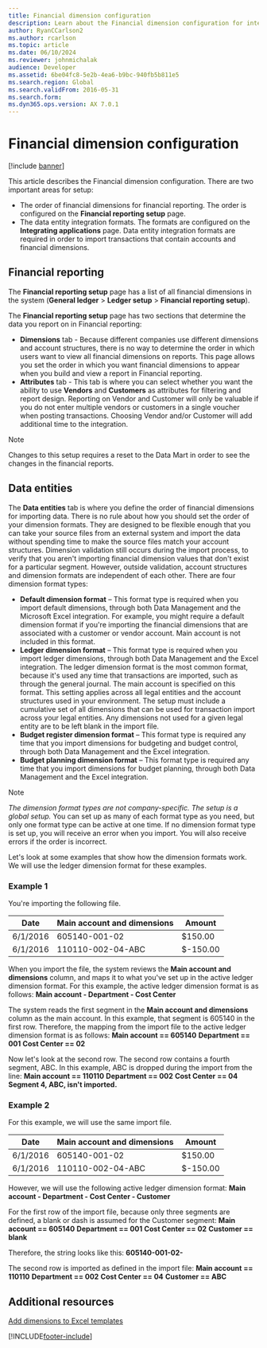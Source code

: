 ```yaml
---
title: Financial dimension configuration
description: Learn about the Financial dimension configuration for integrating applications page, including outlines on financial reporting and data entities.
author: RyanCCarlson2
ms.author: rcarlson
ms.topic: article
ms.date: 06/10/2024
ms.reviewer: johnmichalak
audience: Developer
ms.assetid: 6be04fc8-5e2b-4ea6-b9bc-940fb5b811e5
ms.search.region: Global
ms.search.validFrom: 2016-05-31
ms.search.form: 
ms.dyn365.ops.version: AX 7.0.1
---
```


# Financial dimension configuration

[!include [banner](../includes/banner.md)]

This article describes the Financial dimension configuration. There are two important areas for setup: 

- The order of financial dimensions for financial reporting. The order is configured on the **Financial reporting setup** page. 
- The data entity integration formats. The formats are configured on the **Integrating applications** page. Data entity integration formats are required in order to import transactions that contain accounts and financial dimensions.

## Financial reporting

The **Financial reporting setup** page has a list of all financial dimensions in the system (**General ledger** > **Ledger setup** > **Financial reporting setup**).  

The **Financial reporting setup** page has two sections that determine the data you report on in Financial reporting:

- **Dimensions** tab - Because different companies use different dimensions and account structures, there is no way to determine the order in which users want to view all financial dimensions on reports. This page allows you set the order in which you want financial dimensions to appear when you build and view a report in Financial reporting. 
- **Attributes** tab - This tab is where you can select whether you want the ability to use **Vendors** and **Customers** as attributes for filtering and report design. Reporting on Vendor and Customer will only be valuable if you do not enter multiple vendors or customers in a single voucher when posting transactions. Choosing Vendor and/or Customer will add additional time to the integration.  
>[!NOTE]
>Changes to this setup requires a reset to the Data Mart in order to see the changes in the financial reports. 

## Data entities

The **Data entities** tab is where you define the order of financial dimensions for importing data. There is no rule about how you should set the order of your dimension formats. They are designed to be flexible enough that you can take your source files from an external system and import the data without spending time to make the source files match your account structures. Dimension validation still occurs during the import process, to verify that you aren't importing financial dimension values that don't exist for a particular segment. However, outside validation, account structures and dimension formats are independent of each other. There are four dimension format types:

- **Default dimension format** – This format type is required when you import default dimensions, through both Data Management and the Microsoft Excel integration. For example, you might require a default dimension format if you're importing the financial dimensions that are associated with a customer or vendor account. Main account is not included in this format.
- **Ledger dimension format** – This format type is required when you import ledger dimensions, through both Data Management and the Excel integration. The ledger dimension format is the most common format, because it's used any time that transactions are imported, such as through the general journal. The main account is specified on this format. This setting applies across all legal entities and the account structures used in your environment. The setup must include a cumulative set of all dimensions that can be used for transaction import across your legal entities. Any dimensions not used for a given legal entity are to be left blank in the import file. 
- **Budget register dimension format** – This format type is required any time that you import dimensions for budgeting and budget control, through both Data Management and the Excel integration.
- **Budget planning dimension format** – This format type is required any time that you import dimensions for budget planning, through both Data Management and the Excel integration.

> [!NOTE]
> *The dimension format types are not company-specific. The setup is a global setup.* You can set up as many of each format type as you need, but only one format type can be active at one time. If no dimension format type is set up, you will receive an error when you import. You will also receive errors if the order is incorrect. 
 
Let's look at some examples that show how the dimension formats work. We will use the ledger dimension format for these examples.

### Example 1

You're importing the following file.

| Date     | Main account and dimensions | Amount   |
|----------|-----------------------------|----------|
| 6/1/2016 | 605140-001-02               | $150.00  |
| 6/1/2016 | 110110-002-04-ABC           | $-150.00 |

When you import the file, the system reviews the **Main account and dimensions** column, and maps it to what you've set up in the active ledger dimension format. For this example, the active ledger dimension format is as follows: **Main account - Department - Cost Center** 

The system reads the first segment in the **Main account and dimensions** column as the main account. In this example, that segment is 605140 in the first row. Therefore, the mapping from the import file to the active ledger dimension format is as follows: **Main account == 605140** **Department == 001** **Cost Center == 02** 

Now let's look at the second row. The second row contains a fourth segment, ABC. In this example, ABC is dropped during the import from the line: **Main account == 110110** **Department == 002** **Cost Center == 04** **Segment 4, ABC, isn't imported.**

### Example 2

For this example, we will use the same import file.

| Date     | Main account and dimensions | Amount   |
|----------|-----------------------------|----------|
| 6/1/2016 | 605140-001-02               | $150.00  |
| 6/1/2016 | 110110-002-04-ABC           | $-150.00 |

However, we will use the following active ledger dimension format: **Main account - Department - Cost Center - Customer** 

For the first row of the import file, because only three segments are defined, a blank or dash is assumed for the Customer segment: **Main account == 605140** **Department == 001** **Cost Center == 02** **Customer == blank** 

Therefore, the string looks like this: **605140-001-02-** 

The second row is imported as defined in the import file: **Main account == 110110** **Department == 002** **Cost Center == 04** **Customer == ABC**

## Additional resources

[Add dimensions to Excel templates](dimensions-overview.md)

[!INCLUDE[footer-include](../../../includes/footer-banner.md)]
